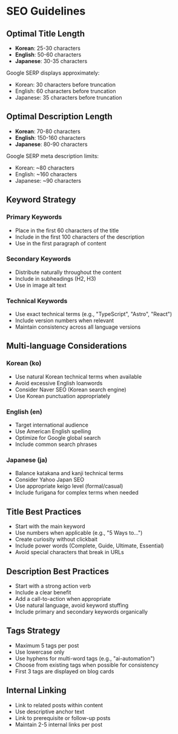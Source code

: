 # SEO Guidelines

## Optimal Title Length

- **Korean**: 25-30 characters
- **English**: 50-60 characters
- **Japanese**: 30-35 characters

Google SERP displays approximately:
- Korean: 30 characters before truncation
- English: 60 characters before truncation
- Japanese: 35 characters before truncation

## Optimal Description Length

- **Korean**: 70-80 characters
- **English**: 150-160 characters
- **Japanese**: 80-90 characters

Google SERP meta description limits:
- Korean: ~80 characters
- English: ~160 characters
- Japanese: ~90 characters

## Keyword Strategy

### Primary Keywords
- Place in the first 60 characters of the title
- Include in the first 100 characters of the description
- Use in the first paragraph of content

### Secondary Keywords
- Distribute naturally throughout the content
- Include in subheadings (H2, H3)
- Use in image alt text

### Technical Keywords
- Use exact technical terms (e.g., "TypeScript", "Astro", "React")
- Include version numbers when relevant
- Maintain consistency across all language versions

## Multi-language Considerations

### Korean (ko)
- Use natural Korean technical terms when available
- Avoid excessive English loanwords
- Consider Naver SEO (Korean search engine)
- Use Korean punctuation appropriately

### English (en)
- Target international audience
- Use American English spelling
- Optimize for Google global search
- Include common search phrases

### Japanese (ja)
- Balance katakana and kanji technical terms
- Consider Yahoo Japan SEO
- Use appropriate keigo level (formal/casual)
- Include furigana for complex terms when needed

## Title Best Practices

- Start with the main keyword
- Use numbers when applicable (e.g., "5 Ways to...")
- Create curiosity without clickbait
- Include power words (Complete, Guide, Ultimate, Essential)
- Avoid special characters that break in URLs

## Description Best Practices

- Start with a strong action verb
- Include a clear benefit
- Add a call-to-action when appropriate
- Use natural language, avoid keyword stuffing
- Include primary and secondary keywords organically

## Tags Strategy

- Maximum 5 tags per post
- Use lowercase only
- Use hyphens for multi-word tags (e.g., "ai-automation")
- Choose from existing tags when possible for consistency
- First 3 tags are displayed on blog cards

## Internal Linking

- Link to related posts within content
- Use descriptive anchor text
- Link to prerequisite or follow-up posts
- Maintain 2-5 internal links per post
